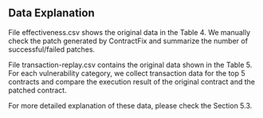 ## Data Explanation

File effectiveness.csv shows the original data in the Table 4. We manually check the
patch generated by ContractFix and summarize the number of 
successful/failed patches.

File transaction-replay.csv contains the original data shown in 
the Table 5. For each vulnerability category, we collect transaction data
for the top 5 contracts and compare the execution result of the
original contract and the patched contract.

For more detailed explanation of these data, please check the Section 5.3.
